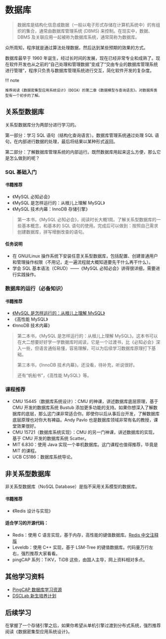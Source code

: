 # 数据库

> 数据库是结构化信息或数据（一般以电子形式存储在计算机系统中）的有组织的集合，通常由数据库管理系统 (DBMS) 来控制。在现实中，数据、DBMS 及关联应用一起被称为数据库系统，通常简称为数据库。

众所周知，程序就是通过算法处理数据，然后达到某些预期的效果的方式。

数据库最早于 1960 年诞生，经过长时间的发展，现在已经非常专业和成熟了。现在软件开发也从之前的“自己处理和管理数据”变成了“交由专业的数据库管理系统进行管理”，程序只负责与数据库管理系统进行交互，简化软件开发的复杂度。

!!! note

    推荐阅读《数据密集型应用系统设计》（DDIA）的第二章《数据模型与查询语言》。对数据库类型有一个初步的了解。

## 关系型数据库

关系型数据库分为两部分进行学习的。

第一部分：学习 SQL 语句（结构化查询语言）。数据库管理系统通过处理 SQL 语句，在内部进行数据的处理，最后将结果以某种形式返回。

第二部分：了解数据库管理系统的内部运行。既然数据库用起来这么方便，那么它是怎么做到的呢？

### SQL 基础入门

#### 书籍推荐

- 《MySQL 必知必会》
- 《MySQL 是怎样运行的：从根儿上理解 MySQL》
- 《MySQL 技术内幕：InnoDB 存储引擎》

> 第一本书，《MySQL 必知必会》，阅读时长大概1周。了解关系型数据库的一些基本概念，和基本的 SQL 语句的使用。完成后可以做到：按照自己需求创建数据库，拼写增删改查的语句。

#### 任务说明

- 在 GNU/Linux 操作系统下安装任意关系型数据库，包括配置、创建普通用户和管理操作权限（不用记，走一遍流程就大概知道要先干什么再干什么）。
- 学会 SQL 基本语法（CRUD）——《MySQL 必知必会》讲得很详细，需要进行实践操作。

### 数据库的运行（必备知识）

#### 书籍推荐

- [《MySQL 是怎样运行的：从根儿上理解 MySQL》](https://relph1119.github.io/mysql-learning-notes/#/)
- 《高性能 MySQL》
- 《InnoDB 技术内幕》

> 第二本书，《MySQL 是怎样运行的：从根儿上理解 MySQL》。这本书可以在大二想要好好学一学数据库时阅读，它是一个过渡书，比《必知必会》深入一些，但语言通俗易懂，容易理解，可以为后续学习数据库原理打下基础。
>
> 第三本书，《InnoDB 技术内幕》。还没看，待补充，听说很好。
>
> 还有“帆船书”，《高性能 MySQL》等。

### 课程推荐

- CMU 15445（数据库系统设计）：CMU 的神课，讲述数据库底层原理，基于 CMU 开发的数据库系统 Bustub 添加更多功能的支持。如果你想深入了解数据库的底层，那么这门课非常适合你。即使你以后从事后台开发，了解数据库底层原理也对你大有裨益。Andy Pavlo 也是数据库领域非常有名的教授，课堂效果很好。
- CMU 15721（数据库系统实现）：CMU 的另一门神课，讲述数据库的实现，基于 CMU 开发的数据库系统 Scatter。
- MIT 6.830：使用 Java 实现一个单机数据库。这门课程也值得推荐，毕竟是 MIT 的课程。
- UCB CS186：数据库系统导论。

## 非关系型数据库

非关系型数据库（NoSQL Database）是指不采用关系模型的数据库。

#### 书籍推荐

- 《Redis 设计与实现》

#### 适合学习的开源代码：

- Redis：使用 C 语言实现，基于内存，高性能的键值数据库。[Redis 中文注释版](https://github.com/huangz1990/redis-3.0-annotated)
- Leveldb：使用 C++ 实现，基于 LSM-Tree 的键值数据库。代码量万行左右，强烈推荐大家看看。
- pingCAP 系列：TiKV，TiDB 这些，由国人主导，网上资料相对多点。

## 其他学习资料

- [PingCAP 数据库学习资源](https://github.com/pingcap/awesome-database-learning)
- [DSCLab 新生培养计划](https://github.com/CDDSCLab/training-plan)

## 后续学习

在掌握了一个存储引擎之后，如果你希望从单机引擎过渡到分布式系统，强烈推荐阅读《数据密集型应用系统设计》。
